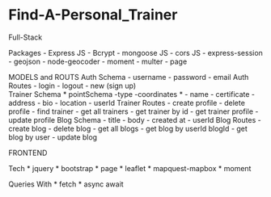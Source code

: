 # Find-A-Personal_Trainer
Full-Stack

Packages
    - Express JS
    - Bcrypt 
    - mongoose JS
    - cors JS
    - express-session
    - geojson
    - node-geocoder
    - moment 
    - multer
    - page

MODELS and ROUTS
        Auth Schema
            - username
            - password
            - email
        Auth Routes
            - login
            - logout
            - new (sign up)     
        Trainer Schema
         * pointSchema
            -type
            -coordinates *
            - name
            - certificate
            - address
            - bio
            - location
            - userId
        Trainer Routes
            - create profile
            - delete profile
            - find trainer
            - get all trainers
            - get trainer by id
            - get trainer profile
            - update profile
        Blog Schema
            - title
            - body
            - created at
            - userId
        Blog Routes
            - create blog
            - delete blog
            - get all blogs
            - get blog by userId blogId
            - get blog by user
            - update blog
         

FRONTEND

Tech
    * jquery
    * bootstrap
    * page
    * leaflet
    * mapquest-mapbox
    * moment

Queries With
    * fetch
    * async await
